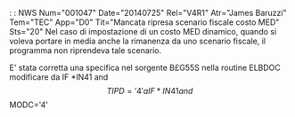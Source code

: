  :  : NWS Num="001047" Date="20140725" Rel="V4R1" Atr="James Baruzzi" Tem="TEC" App="D0" Tit="Mancata ripresa scenario fiscale costo MED" Sts="20"
Nel caso di impostazione di un costo MED dinamico, quando si voleva portare in media anche la rimanenza da uno scenario fiscale, il programma non riprendeva tale scenario.

E' stata corretta una specifica nel sorgente B£G55S nella routine ELBDOC 
modificare da
  IF        *IN41 and $$TIPD='4'
a
  IF        *IN41 and $$MODC='4'
